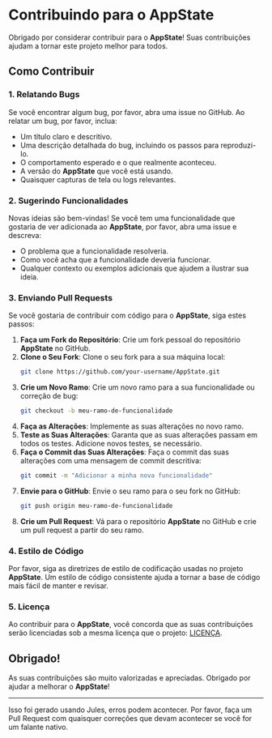 # Contribuindo para o AppState

Obrigado por considerar contribuir para o **AppState**! Suas contribuições ajudam a tornar este projeto melhor para todos.

## Como Contribuir

### 1. Relatando Bugs

Se você encontrar algum bug, por favor, abra uma issue no GitHub. Ao relatar um bug, por favor, inclua:

- Um título claro e descritivo.
- Uma descrição detalhada do bug, incluindo os passos para reproduzi-lo.
- O comportamento esperado e o que realmente aconteceu.
- A versão do **AppState** que você está usando.
- Quaisquer capturas de tela ou logs relevantes.

### 2. Sugerindo Funcionalidades

Novas ideias são bem-vindas! Se você tem uma funcionalidade que gostaria de ver adicionada ao **AppState**, por favor, abra uma issue e descreva:

- O problema que a funcionalidade resolveria.
- Como você acha que a funcionalidade deveria funcionar.
- Qualquer contexto ou exemplos adicionais que ajudem a ilustrar sua ideia.

### 3. Enviando Pull Requests

Se você gostaria de contribuir com código para o **AppState**, siga estes passos:

1. **Faça um Fork do Repositório**: Crie um fork pessoal do repositório **AppState** no GitHub.
2. **Clone o Seu Fork**: Clone o seu fork para a sua máquina local:
   ```bash
   git clone https://github.com/your-username/AppState.git
   ```
3. **Crie um Novo Ramo**: Crie um novo ramo para a sua funcionalidade ou correção de bug:
   ```bash
   git checkout -b meu-ramo-de-funcionalidade
   ```
4. **Faça as Alterações**: Implemente as suas alterações no novo ramo.
5. **Teste as Suas Alterações**: Garanta que as suas alterações passam em todos os testes. Adicione novos testes, se necessário.
6. **Faça o Commit das Suas Alterações**: Faça o commit das suas alterações com uma mensagem de commit descritiva:
   ```bash
   git commit -m "Adicionar a minha nova funcionalidade"
   ```
7. **Envie para o GitHub**: Envie o seu ramo para o seu fork no GitHub:
   ```bash
   git push origin meu-ramo-de-funcionalidade
   ```
8. **Crie um Pull Request**: Vá para o repositório **AppState** no GitHub e crie um pull request a partir do seu ramo.

### 4. Estilo de Código

Por favor, siga as diretrizes de estilo de codificação usadas no projeto **AppState**. Um estilo de código consistente ajuda a tornar a base de código mais fácil de manter e revisar.

### 5. Licença

Ao contribuir para o **AppState**, você concorda que as suas contribuições serão licenciadas sob a mesma licença que o projeto: [LICENÇA](https://github.com/0xLeif/AppState/blob/main/LICENSE).

## Obrigado!

As suas contribuições são muito valorizadas e apreciadas. Obrigado por ajudar a melhorar o **AppState**!

---
Isso foi gerado usando Jules, erros podem acontecer. Por favor, faça um Pull Request com quaisquer correções que devam acontecer se você for um falante nativo.
